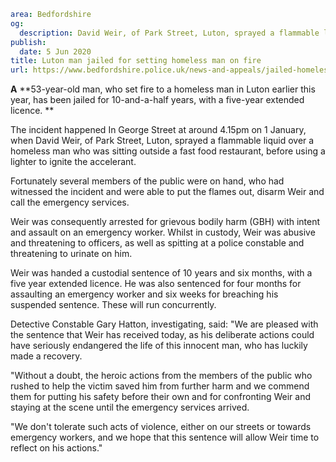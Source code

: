 ```yaml
area: Bedfordshire
og:
  description: David Weir, of Park Street, Luton, sprayed a flammable liquid over a homeless man who was sitting outside a fast food restaurant, before using a lighter to ignite the accelerant.
publish:
  date: 5 Jun 2020
title: Luton man jailed for setting homeless man on fire
url: https://www.bedfordshire.police.uk/news-and-appeals/jailed-homeless-fire-jun20
```

**A** **53-year-old man, who set fire to a homeless man in Luton earlier this year, has been jailed for 10-and-a-half years, with a five-year extended licence. **

The incident happened In George Street at around 4.15pm on 1 January, when David Weir, of Park Street, Luton, sprayed a flammable liquid over a homeless man who was sitting outside a fast food restaurant, before using a lighter to ignite the accelerant.

Fortunately several members of the public were on hand, who had witnessed the incident and were able to put the flames out, disarm Weir and call the emergency services.

Weir was consequently arrested for grievous bodily harm (GBH) with intent and assault on an emergency worker. Whilst in custody, Weir was abusive and threatening to officers, as well as spitting at a police constable and threatening to urinate on him.

Weir was handed a custodial sentence of 10 years and six months, with a five year extended licence. He was also sentenced for four months for assaulting an emergency worker and six weeks for breaching his suspended sentence. These will run concurrently.

Detective Constable Gary Hatton, investigating, said: "We are pleased with the sentence that Weir has received today, as his deliberate actions could have seriously endangered the life of this innocent man, who has luckily made a recovery.

"Without a doubt, the heroic actions from the members of the public who rushed to help the victim saved him from further harm and we commend them for putting his safety before their own and for confronting Weir and staying at the scene until the emergency services arrived.

"We don't tolerate such acts of violence, either on our streets or towards emergency workers, and we hope that this sentence will allow Weir time to reflect on his actions."
